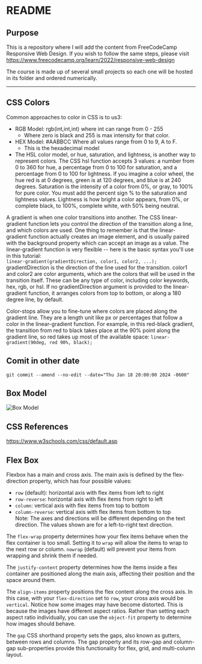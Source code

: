 # README

## Purpose
This is a repository where I will add the content from FreeCodeCamp Responsive Web Design.
If you wish to follow the same steps, please visit https://www.freecodecamp.org/learn/2022/responsive-web-design

The course is made up of several small projects so each one will be hosted in its folder and ordered numerically.   

---

## CSS Colors

Common approaches to color in CSS is to us3:
- RGB Model: rgb(int,int,int) where int can range from 0 - 255
	- Where zero is black and 255 is max intensity for that color. 
- HEX Model: #AABBCC Where all values range from 0 to 9, A to F.
	- This is the hexadecimal model
- The HSL color model, or hue, saturation, and lightness, is another way to represent colors.
	The CSS hsl function accepts 3 values: a number from 0 to 360 for hue, a percentage from 0 to 100 for saturation, and a percentage from 0 to 100 for lightness.
	If you imagine a color wheel, the hue red is at 0 degrees, green is at 120 degrees, and blue is at 240 degrees.
	Saturation is the intensity of a color from 0%, or gray, to 100% for pure color. You must add the percent sign % to the saturation and lightness values.
	Lightness is how bright a color appears, from 0%, or complete black, to 100%, complete white, with 50% being neutral.
 
A gradient is when one color transitions into another. The CSS linear-gradient function lets you control the direction of the transition along a line, and which colors are used.
One thing to remember is that the linear-gradient function actually creates an image element, and is usually paired with the background property which can accept an image as a value.
The linear-gradient function is very flexible -- here is the basic syntax you'll use in this tutorial:    
`linear-gradient(gradientDirection, color1, color2, ...);`   gradientDirection is the direction of the line used for the transition. color1 and color2 are color arguments, which are the colors that will be used in the transition itself. These can be any type of color, including color keywords, hex, rgb, or hsl.
If no gradientDirection argument is provided to the linear-gradient function, it arranges colors from top to bottom, or along a 180 degree line, by default.

Color-stops allow you to fine-tune where colors are placed along the gradient line. They are a length unit like px or percentages that follow a color in the linear-gradient function.
For example, in this red-black gradient, the transition from red to black takes place at the 90% point along the gradient line, so red takes up most of the available space:
`linear-gradient(90deg, red 90%, black);`

## Comit in other date
`git commit --amend --no-edit --date="Thu Jan 18 20:00:00 2024 -0600"`

## Box Model    
![Box Model](https://cdn.freecodecamp.org/curriculum/css-box-model/diagram-3.png "Box Model")

## CSS References
https://www.w3schools.com/css/default.asp

## Flex Box
Flexbox has a main and cross axis. The main axis is defined by the flex-direction property, which has four possible values:

- `row` (default): horizontal axis with flex items from left to right   
- `row-reverse`: horizontal axis with flex items from right to left   
- `column`: vertical axis with flex items from top to bottom   
- `column-reverse`: vertical axis with flex items from bottom to top   
Note: The axes and directions will be different depending on the text direction. The values shown are for a left-to-right text direction.

The `flex-wrap` property determines how your flex items behave when the flex container is too small. Setting it to `wrap` will allow the items to wrap to the next row or column. `nowrap` (default) will prevent your items from wrapping and shrink them if needed.

The `justify-content` property determines how the items inside a flex container are positioned along the main axis, affecting their position and the space around them.

The `align-items` property positions the flex content along the cross axis. In this case, with your `flex-direction` set to `row`, your cross axis would be `vertical`.
Notice how some images may have become distorted. This is because the images have different aspect ratios. Rather than setting each aspect ratio individually, you can use the `object-fit` property to determine how images should behave.

The `gap` CSS shorthand property sets the gaps, also known as gutters, between rows and columns. The gap property and its row-gap and column-gap sub-properties provide this functionality for flex, grid, and multi-column layout. 
